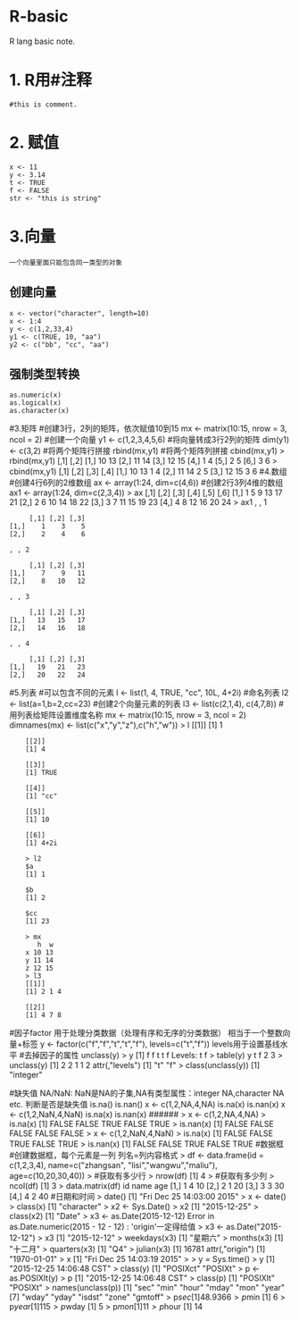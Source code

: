 # R-basic
R lang basic note.
# 1. R用#注释
    #this is comment.

# 2. 赋值
    x <- 11
    y <- 3.14
    t <- TRUE
    f <- FALSE
    str <- "this is string"

# 3.向量
    一个向量里面只能包含同一类型的对象
## 创建向量
    x <- vector("character", length=10)
    x <- 1:4
    y <- c(1,2,33,4)
    y1 <- c(TRUE, 10, "aa")
    y2 <- c("bb", "cc", "aa")

## 强制类型转换
    as.numeric(x)
    as.logical(x)
    as.character(x)
#3.矩阵
    #创建3行，2列的矩阵，依次赋值10到15
    mx <- matrix(10:15, nrow = 3, ncol = 2)
    #创建一个向量
    y1 <- c(1,2,3,4,5,6)
    #将向量转成3行2列的矩阵
    dim(y1) <- c(3,2)
    #将两个矩阵行拼接
    rbind(mx,y1)
    #将两个矩阵列拼接
    cbind(mx,y1)
    > rbind(mx,y1)
         [,1] [,2]
    [1,]   10   13
    [2,]   11   14
    [3,]   12   15
    [4,]    1    4
    [5,]    2    5
    [6,]    3    6
    > cbind(mx,y1)
         [,1] [,2] [,3] [,4]
    [1,]   10   13    1    4
    [2,]   11   14    2    5
    [3,]   12   15    3    6
#4.数组
    #创建4行6列的2维数组
    ax <- array(1:24, dim=c(4,6))
    #创建2行3列4维的数组
    ax1 <- array(1:24, dim=c(2,3,4))
    > ax
         [,1] [,2] [,3] [,4] [,5] [,6]
    [1,]    1    5    9   13   17   21
    [2,]    2    6   10   14   18   22
    [3,]    3    7   11   15   19   23
    [4,]    4    8   12   16   20   24
    > ax1
    , , 1

         [,1] [,2] [,3]
    [1,]    1    3    5
    [2,]    2    4    6

    , , 2

         [,1] [,2] [,3]
    [1,]    7    9   11
    [2,]    8   10   12

    , , 3

         [,1] [,2] [,3]
    [1,]   13   15   17
    [2,]   14   16   18

    , , 4

         [,1] [,2] [,3]
    [1,]   19   21   23
    [2,]   20   22   24
#5.列表
    #可以包含不同的元素
    l <- list(1, 4, TRUE, "cc", 10L, 4+2i)
    #命名列表
    l2 <- list(a=1,b=2,cc=23)
    #创建2个向量元素的列表
    l3 <- list(c(2,1,4), c(4,7,8))
    #用列表给矩阵设置维度名称
    mx <- matrix(10:15, nrow = 3, ncol = 2)
    dimnames(mx) <- list(c("x","y","z"),c("h","w"))
        > l
        [[1]]
        [1] 1

        [[2]]
        [1] 4

        [[3]]
        [1] TRUE

        [[4]]
        [1] "cc"

        [[5]]
        [1] 10

        [[6]]
        [1] 4+2i

        > l2
        $a
        [1] 1

        $b
        [1] 2

        $cc
        [1] 23

        > mx
           h  w
        x 10 13
        y 11 14
        z 12 15
        > l3
        [[1]]
        [1] 2 1 4

        [[2]]
        [1] 4 7 8
#因子factor
    用于处理分类数据（处理有序和无序的分类数据）
    相当于一个整数向量+标签
    y <- factor(c("f","f","t","t","f"), levels=c("t","f"))
    levels用于设置基线水平
    #去掉因子的属性
    unclass(y)
    > y
    [1] f f t t f
    Levels: t f
    > table(y)
    y
    t f 
    2 3 
    > unclass(y)
    [1] 2 2 1 1 2
    attr(,"levels")
    [1] "t" "f"
    > class(unclass(y))
    [1] "integer"


#缺失值
    NA/NaN: NaN是NA的子集,NA有类型属性：integer NA,character NA etc.
    判断是否是缺失值
    is.na()
    is.nan()
    x <- c(1,2,NA,4,NA)
    is.na(x)
    is.nan(x)
    x <- c(1,2,NaN,4,NaN)
    is.na(x)
    is.nan(x)
    ######
    > x <- c(1,2,NA,4,NA)
    > is.na(x)
    [1] FALSE FALSE  TRUE FALSE  TRUE
    > is.nan(x)
    [1] FALSE FALSE FALSE FALSE FALSE
    > x <- c(1,2,NaN,4,NaN)
    > is.na(x)
    [1] FALSE FALSE  TRUE FALSE  TRUE
    > is.nan(x)
    [1] FALSE FALSE  TRUE FALSE  TRUE
#数据框
    #创建数据框，每个元素是一列 列名=列内容格式
    > df <- data.frame(id = c(1,2,3,4), name=c("zhangsan", "lisi","wangwu","maliu"), age=c(10,20,30,40))
    > #获取有多少行
    > nrow(df)
    [1] 4
    > #获取有多少列
    > ncol(df)
    [1] 3
    > data.matrix(df)
         id name age
    [1,]  1    4  10
    [2,]  2    1  20
    [3,]  3    3  30
    [4,]  4    2  40
#日期和时间
    > date()
    [1] "Fri Dec 25 14:03:00 2015"
    > x <- date()
    > class(x)
    [1] "character"
    > x2 <- Sys.Date()
    > x2
    [1] "2015-12-25"
    > class(x2)
    [1] "Date"
    > x3 <- as.Date(2015-12-12)
    Error in as.Date.numeric(2015 - 12 - 12) : 'origin'一定得给值
    > x3 <- as.Date("2015-12-12")
    > x3
    [1] "2015-12-12"
    > weekdays(x3)
    [1] "星期六"
    > months(x3)
    [1] "十二月"
    > quarters(x3)
    [1] "Q4"
    > julian(x3)
    [1] 16781
    attr(,"origin")
    [1] "1970-01-01"
    > x
    [1] "Fri Dec 25 14:03:19 2015"
    > 
    > y = Sys.time()
    > y
    [1] "2015-12-25 14:06:48 CST"
    > class(y)
    [1] "POSIXct" "POSIXt" 
    > p <- as.POSIXlt(y)
    > p
    [1] "2015-12-25 14:06:48 CST"
    > class(p)
    [1] "POSIXlt" "POSIXt" 
    > names(unclass(p))
     [1] "sec"    "min"    "hour"   "mday"   "mon"    "year"  
     [7] "wday"   "yday"   "isdst"  "zone"   "gmtoff"
    > p$sec
    [1] 48.9366
    > p$min
    [1] 6
    > p$year
    [1] 115
    > p$wday
    [1] 5
    > p$mon
    [1] 11
    > p$hour
    [1] 14
